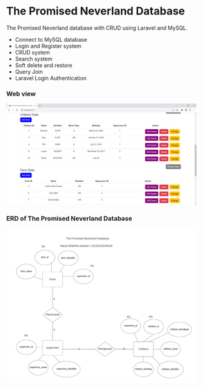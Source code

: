 # The Promised Neverland Database 

The Promised Neverland database with CRUD using Laravel and MySQL.

- Connect to MySQL database
- Login and Register system
- CRUD system
- Search system
- Soft delete and restore
- Query Join
- Laravel Login Authentication


### Web view
<div align="center">
<kbd>
<img src="https://raw.githubusercontent.com/knimoni/TPN-dtbs/master/viewstpndb.png" width="777px" />
</kbd>
</div>

### ERD of The Promised Neverland Database
<div align="center">
<kbd>
<img src="https://raw.githubusercontent.com/knimoni/TPN-dtbs/master/ERD%20TPN%202.png" width="777px" />
</kbd>
</div>
